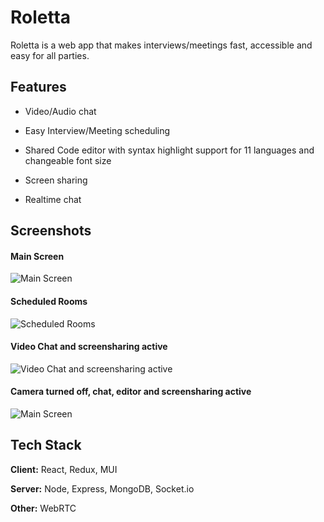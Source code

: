 
# Roletta

Roletta is a web app that makes interviews/meetings fast, accessible and easy for all parties.


## Features

- Video/Audio chat

- Easy Interview/Meeting scheduling

- Shared Code editor with syntax highlight support for 11 languages and changeable font size

- Screen sharing

- Realtime chat


## Screenshots

#### Main Screen
![Main Screen](https://cdn.discordapp.com/attachments/769282603651956749/998635773408579584/roletta0.PNG?width=1371&height=670)

#### Scheduled Rooms
![Scheduled Rooms](https://cdn.discordapp.com/attachments/769282603651956749/998635773765091378/roletta1.PNG?width=1361&height=670)

#### Video Chat and screensharing active
![Video Chat and screensharing active](https://cdn.discordapp.com/attachments/769282603651956749/998635774314557541/roletta3.PNG?width=1295&height=670)

#### Camera turned off, chat, editor and screensharing active
![Main Screen](https://cdn.discordapp.com/attachments/769282603651956749/998635774704619531/roletta4.PNG?width=1366&height=670)


## Tech Stack

**Client:** React, Redux, MUI

**Server:** Node, Express, MongoDB, Socket.io

**Other:** WebRTC


